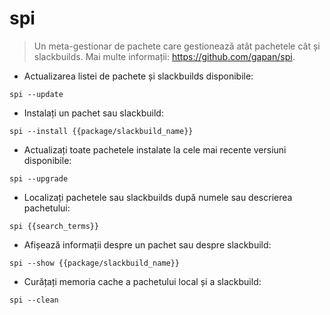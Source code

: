 # spi

> Un meta-gestionar de pachete care gestionează atât pachetele cât și slackbuilds.
> Mai multe informații: <https://github.com/gapan/spi>.

- Actualizarea listei de pachete și slackbuilds disponibile:

`spi --update`

- Instalați un pachet sau slackbuild:

`spi --install {{package/slackbuild_name}}`

- Actualizați toate pachetele instalate la cele mai recente versiuni disponibile:

`spi --upgrade`

- Localizați pachetele sau slackbuilds după numele sau descrierea pachetului:

`spi {{search_terms}}`

- Afișează informații despre un pachet sau despre slackbuild:

`spi --show {{package/slackbuild_name}}`

- Curățați memoria cache a pachetului local și a slackbuild:

`spi --clean`
